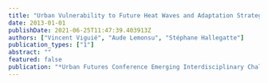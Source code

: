 ```yaml
---
title: "Urban Vulnerability to Future Heat Waves and Adaptation Strategies : Adaptation Strategies in Paris"
date: 2013-01-01
publishDate: 2021-06-25T11:47:39.403913Z
authors: ["Vincent Viguié", "Aude Lemonsu", "Stéphane Hallegatte"]
publication_types: ["1"]
abstract: ""
featured: false
publication: "*Urban Futures Conference Emerging Interdisciplinary Challenges for Understanding, Planning and Creating the Cities of Tomorrow*"
---
```


